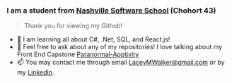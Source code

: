<!--
**laceywalkerr/laceywalkerr** is a ✨ _special_ ✨ repository because its `README.md` (this file) appears on your GitHub profile. -->

### I am a student from [Nashville Software School](http://nashvillesoftwareschool.com/) (Chohort 43)
> Thank you for viewing my Github!

- 🌱  I am learning all about C#, .Net, SQL, and React.js!
- 💬 Feel free to ask about any of my repositories! 
I love talking about my Front End Capstone [Paranormal-Apptivity](https://github.com/laceywalkerr/Paranormal-Apptivity)
- 📫 You may contact me through email LaceyMWalker@gmail.com or by my [Linkedln](https://www.linkedin.com/in/laceywalker/).


